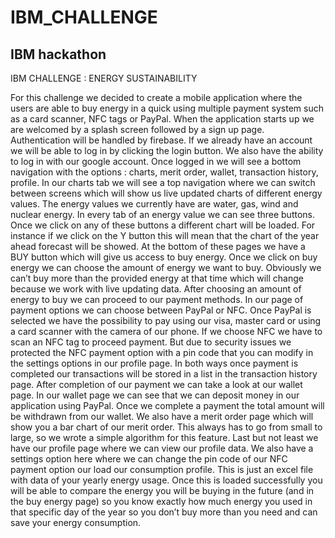 # IBM_CHALLENGE
IBM hackathon
------------------------

IBM CHALLENGE : ENERGY SUSTAINABILITY

For this challenge we decided to create a mobile application where the users are able to buy energy in a quick using multiple payment system such as a card scanner, NFC tags or PayPal.
When the application starts up we are welcomed by a splash screen followed by a sign up page. Authentication will be handled by firebase. If we already have an account we will be able to log in by clicking the login button. We also have the ability to log in with our google account.
Once logged in we will see a bottom navigation with the options : charts, merit order, wallet, transaction history, profile.
In our charts tab we will see a top navigation where we can switch between screens which will show us live updated charts of different energy values. The energy values we currently have are water, gas, wind and nuclear energy. In every tab of an energy value we can see three buttons. Once we click on any of these buttons a different chart will be loaded. For instance if we click on the Y button this will mean that the chart of the year ahead forecast will be showed. At the bottom of these pages we have a BUY button which will give us access to buy energy.
Once we click on buy energy we can choose the amount of energy we want to buy. Obviously we can’t buy more than the provided energy at that time which will change because we work with live updating data. After choosing an amount of energy to buy we can proceed to our payment methods.
In our page of payment options we can choose between PayPal or NFC. Once PayPal is selected we have the possibility to pay using our visa, master card or using a card scanner with the camera of our phone. If we choose NFC we have to scan an NFC tag to proceed payment. But due to security issues we protected the NFC payment option with a pin code that you can modify in the settings options in our profile page. In both ways once payment is completed our transactions will be stored in a list in the transaction history page. After completion of our payment we can take a look at our wallet page.
In our wallet page we can see that we can deposit money in our application using PayPal. Once we complete a payment the total amount will be withdrawn from our wallet.
We also have a merit order page which will show you a bar chart of our merit order. This always has to go from small to large, so we wrote a simple algorithm for this feature. 
Last but not least we have our profile page where we can view our profile data. We also have a settings option here where we can change the pin code of our NFC payment option our load our consumption profile. This is just an excel file with data of your yearly energy usage. Once this is loaded successfully you will be able to compare the energy you will be buying in the future (and in the buy energy page) so you know exactly how much energy you used in that specific day of the year so you don’t buy more than you need and can save your energy consumption. 
